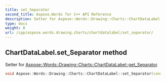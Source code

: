 ```yaml
---
title: set_Separator
second_title: Aspose.Words for C++ API Reference
description: Setter for Aspose::Words::Drawing::Charts::ChartDataLabel::get_Separator. 
type: docs
weight: 0
url: /cpp/aspose.words.drawing.charts/chartdatalabel/set_separator/
---
```

## ChartDataLabel.set_Separator method


Setter for [Aspose::Words::Drawing::Charts::ChartDataLabel::get_Separator](../get_separator/).

```cpp
void Aspose::Words::Drawing::Charts::ChartDataLabel::set_Separator(const System::String &value)
```

